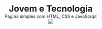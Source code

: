 <div align="center">
  <h1 style="margin: 0;">
    <a href="http://www2.faculdadeam.edu.br/" target="_blank" style="text-decoration: none;">
      Jovem e Tecnologia
    </a>
  </h1>
  <p style="margin: 0;">
    Página simples com HTML, CSS e JavaScript
  </p>
  <img src="https://i.imgur.com/umc5obt.png" style="max-width:100%; height:auto;"></div>
